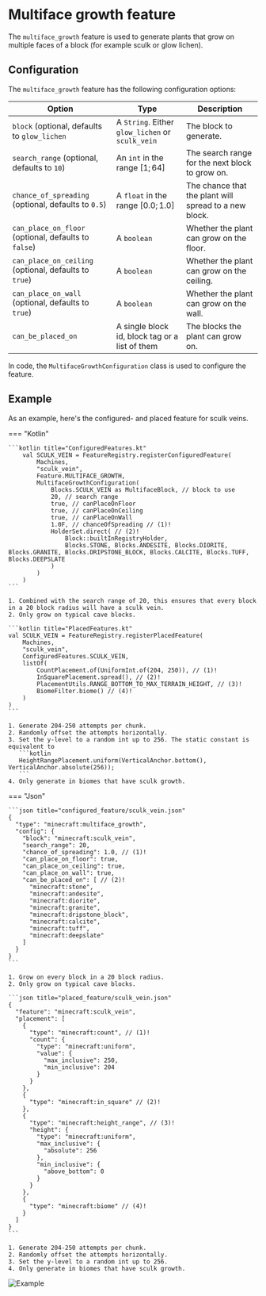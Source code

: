 # Multiface growth feature

The `multiface_growth` feature is used to generate plants that grow on multiple faces of a block (for example sculk or
glow lichen).

## Configuration

The `multiface_growth` feature has the following configuration options:

| Option                                                | Type                                             | Description                                           |
|-------------------------------------------------------|--------------------------------------------------|-------------------------------------------------------|
| `block` (optional, defaults to `glow_lichen`          | A `String`. Either `glow_lichen` or `sculk_vein` | The block to generate.                                |
| `search_range` (optional, defaults to `10`)           | An `int` in the range $[1;64]$                   | The search range for the next block to grow on.       |
| `chance_of_spreading` (optional, defaults to `0.5`)   | A `float` in the range $[0.0;1.0]$               | The chance that the plant will spread to a new block. |
| `can_place_on_floor` (optional, defaults to `false`)  | A `boolean`                                      | Whether the plant can grow on the floor.              |
| `can_place_on_ceiling` (optional, defaults to `true`) | A `boolean`                                      | Whether the plant can grow on the ceiling.            |
| `can_place_on_wall` (optional, defaults to `true`)    | A `boolean`                                      | Whether the plant can grow on the wall.               |
| `can_be_placed_on`                                    | A single block id, block tag or a list of them   | The blocks the plant can grow on.                     |

In code, the `MultifaceGrowthConfiguration` class is used to configure the feature.

## Example

As an example, here's the configured- and placed feature for sculk veins.

=== "Kotlin"

    ```kotlin title="ConfiguredFeatures.kt"
        val SCULK_VEIN = FeatureRegistry.registerConfiguredFeature(
            Machines,
            "sculk_vein",
            Feature.MULTIFACE_GROWTH,
            MultifaceGrowthConfiguration(
                Blocks.SCULK_VEIN as MultifaceBlock, // block to use
                20, // search range
                true, // canPlaceOnFloor
                true, // canPlaceOnCeiling
                true, // canPlaceOnWall
                1.0F, // chanceOfSpreading // (1)!
                HolderSet.direct( // (2)!
                    Block::builtInRegistryHolder,
                    Blocks.STONE, Blocks.ANDESITE, Blocks.DIORITE, Blocks.GRANITE, Blocks.DRIPSTONE_BLOCK, Blocks.CALCITE, Blocks.TUFF, Blocks.DEEPSLATE
                )
            )
        )
    ```

    1. Combined with the search range of 20, this ensures that every block in a 20 block radius will have a sculk vein.
    2. Only grow on typical cave blocks.

    ```kotlin title="PlacedFeatures.kt"
    val SCULK_VEIN = FeatureRegistry.registerPlacedFeature(
        Machines,
        "sculk_vein",
        ConfiguredFeatures.SCULK_VEIN,
        listOf(
            CountPlacement.of(UniformInt.of(204, 250)), // (1)!
            InSquarePlacement.spread(), // (2)!
            PlacementUtils.RANGE_BOTTOM_TO_MAX_TERRAIN_HEIGHT, // (3)!
            BiomeFilter.biome() // (4)!
        )
    )
    ```

    1. Generate 204-250 attempts per chunk.
    2. Randomly offset the attempts horizontally.
    3. Set the y-level to a random int up to 256. The static constant is equivalent to
       ```kotlin
       HeightRangePlacement.uniform(VerticalAnchor.bottom(), VerticalAnchor.absolute(256));
       ```
    4. Only generate in biomes that have sculk growth.

=== "Json"

    ```json title="configured_feature/sculk_vein.json"
    {
      "type": "minecraft:multiface_growth",
      "config": {
        "block": "minecraft:sculk_vein",
        "search_range": 20,
        "chance_of_spreading": 1.0, // (1)! 
        "can_place_on_floor": true,
        "can_place_on_ceiling": true,
        "can_place_on_wall": true,
        "can_be_placed_on": [ // (2)!
          "minecraft:stone",
          "minecraft:andesite",
          "minecraft:diorite",
          "minecraft:granite",
          "minecraft:dripstone_block",
          "minecraft:calcite",
          "minecraft:tuff",
          "minecraft:deepslate"
        ]
      }
    }
    ```

    1. Grow on every block in a 20 block radius.
    2. Only grow on typical cave blocks.
    
    ```json title="placed_feature/sculk_vein.json"
    {
      "feature": "minecraft:sculk_vein",
      "placement": [
        {
          "type": "minecraft:count", // (1)!
          "count": {
            "type": "minecraft:uniform",
            "value": {
              "max_inclusive": 250,
              "min_inclusive": 204
            }
          }
        },
        {
          "type": "minecraft:in_square" // (2)!
        },
        {
          "type": "minecraft:height_range", // (3)!
          "height": {
            "type": "minecraft:uniform",
            "max_inclusive": {
              "absolute": 256
            },
            "min_inclusive": {
              "above_bottom": 0
            }
          }
        },
        {
          "type": "minecraft:biome" // (4)!
        }
      ]
    }
    ```

    1. Generate 204-250 attempts per chunk.
    2. Randomly offset the attempts horizontally.
    3. Set the y-level to a random int up to 256.
    4. Only generate in biomes that have sculk growth.

![Example](https://i.imgur.com/yq5KlVA.png)